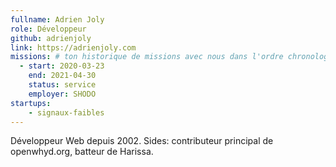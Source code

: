 ```yaml
---
fullname: Adrien Joly
role: Développeur
github: adrienjoly
link: https://adrienjoly.com
missions: # ton historique de missions avec nous dans l'ordre chronologique. Remplis déjà la première pour commencer !
  - start: 2020-03-23
    end: 2021-04-30
    status: service
    employer: SHODO
startups:
    - signaux-faibles
---
```


Développeur Web depuis 2002. Sides: contributeur principal de openwhyd.org, batteur de Harissa.

